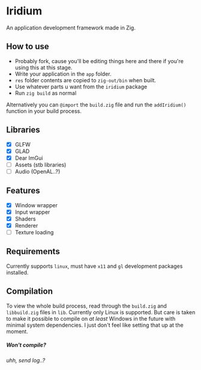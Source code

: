 # Iridium
An application development framework made in Zig.

## How to use
* Probably fork, cause you'll be editing things here and there if you're using this at this stage.
* Write your application in the `app` folder.
* `res` folder contents are copied to `zig-out/bin` when built.
* Use whatever parts u want from the `iridium` package
* Run `zig build` as normal

Alternatively you can `@import` the `build.zig` file and run the `addIridium()` function in your build process.

## Libraries
- [x] GLFW
- [x] GLAD
- [x] Dear ImGui
- [ ] Assets (stb libraries)
- [ ] Audio (OpenAL..?)

## Features
- [x] Window wrapper
- [x] Input wrapper
- [x] Shaders
- [x] Renderer
- [ ] Texture loading

## Requirements
Currently supports `linux`, must have `x11` and `gl` development packages installed.

## Compilation
To view the whole build process, read through the `build.zig` and `libbuild.zig` files in `lib`. Currently only Linux is supported. But care is taken to make it possible to compile on *at least* Windows in the future with minimal system dependencies. I just don't feel like setting that up at the moment.

##### Won't compile?
###### uhh, send log..?